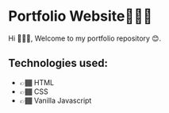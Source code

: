 # Portfolio Website👨🏾‍💻

Hi 🙋🏾‍♂️,
Welcome to my portfolio repository 😊.

## Technologies used:

- 👉🏾 HTML
- 👉🏾 CSS
- 👉🏾 Vanilla Javascript
